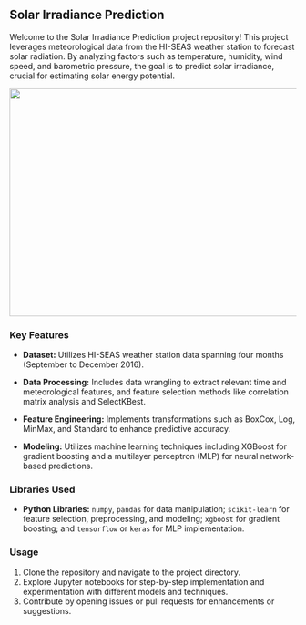 ## Solar Irradiance Prediction

Welcome to the Solar Irradiance Prediction project repository! This project leverages meteorological data from the HI-SEAS weather station to forecast solar radiation. By analyzing factors such as temperature, humidity, wind speed, and barometric pressure, the goal is to predict solar irradiance, crucial for estimating solar energy potential.

<img src="https://drive.google.com/uc?id=117aEsq4apS8lplV-hCQLR7VPy2XTiRaf" width="600" height="400">

### Key Features

- **Dataset:** Utilizes HI-SEAS weather station data spanning four months (September to December 2016).
  
- **Data Processing:** Includes data wrangling to extract relevant time and meteorological features, and feature selection methods like correlation matrix analysis and SelectKBest.

- **Feature Engineering:** Implements transformations such as BoxCox, Log, MinMax, and Standard to enhance predictive accuracy.

- **Modeling:** Utilizes machine learning techniques including XGBoost for gradient boosting and a multilayer perceptron (MLP) for neural network-based predictions.

### Libraries Used

- **Python Libraries:** `numpy`, `pandas` for data manipulation; `scikit-learn` for feature selection, preprocessing, and modeling; `xgboost` for gradient boosting; and `tensorflow` or `keras` for MLP implementation.


### Usage

1. Clone the repository and navigate to the project directory.
2. Explore Jupyter notebooks for step-by-step implementation and experimentation with different models and techniques.
3. Contribute by opening issues or pull requests for enhancements or suggestions.

